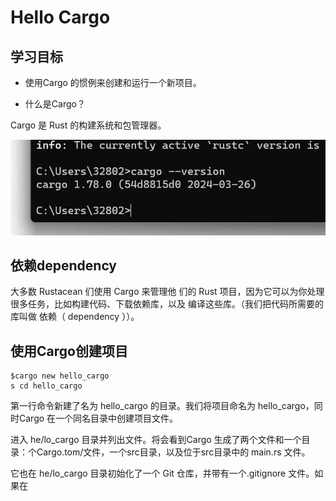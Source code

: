 # Hello Cargo

## 学习目标

- 使用Cargo 的惯例来创建和运行一个新项目。



- 什么是Cargo？

Cargo  是 Rust  的构建系统和包管理器。

![image-20240516205357147](05Hello_Cargo.assets/image-20240516205357147.png)

## 依赖dependency 

⼤多数 Rustacean  们使⽤ Cargo  来管理他 们的 Rust  项⽬，因为它可以为你处理很多任务，⽐如构建代码、下载依赖库，以及 编译这些库。（我们把代码所需要的库叫做 依赖（ dependency ））。





## 使用Cargo创建项目

```shell
$cargo new hello_cargo
s cd hello_cargo
```

第一行命令新建了名为 hello_cargo 的目录。我们将项目命名为 hello_cargo，同时Cargo 在一个同名目录中创建项目文件。

进入 he/lo_cargo 目录并列出文件。将会看到Cargo 生成了两个文件和一个目录：个Cargo.tom/文件，一个src目录，以及位于src目录中的 main.rs 文件。

它也在 he/lo_cargo 目录初始化了一个 Git 仓库，并带有一个.gitignore 文件。如果在









